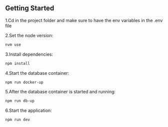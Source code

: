 ## Getting Started

1.Cd in the project folder and make sure to have the env variables in the .env file

2.Set the node version:

```bash
nvm use
```

3.Install dependencies:

```bash
npm install
```

4.Start the database container:

```bash
npm run docker-up
```

5.After the database container is started and running:

```bash
npm run db-up
```

6.Start the application:

```bash
npm run dev
```
